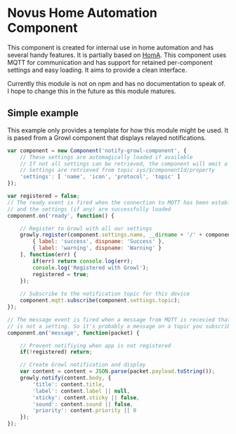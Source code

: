 # Novus Home Automation Component

This component is created for internal use in home automation and has several handy features. It is partially based on [HomA](https://github.com/binarybucks/homA). This component uses MQTT for communication and has support for retained per-component settings and easy loading. It aims to provide a clean interface.

Currently this module is not on npm and has no documentation to speak of. I hope to change this in the future as this module matures.

## Simple example

This example only provides a template for how this module might be used. It is pased from a Growl component that displays relayed notifications.

```js
var component = new Component('notify-growl-component', {
	// These settings are automagically loaded if available
	// If not all settings can be retrieved, the component will emit a 'timeout' event and not continue
	// Settings are retrieved from topic sys/$componentId/property
	'settings': [ 'name', 'icon', 'protocol', 'topic' ]
});

var registered = false;
// The ready event is fired when the connection to MQTT has been established
// and the settings (if any) are successfully loaded
component.on('ready', function() {

	// Register to Growl with all our settings
	growly.register(component.settings.name, __dirname + '/' + component.settings.icon, [
		{ label: 'success', dispname: 'Success' },
		{ label: 'warning', dispname: 'Warning' }
	], function(err) {
		if(err) return console.log(err);
		console.log('Registered with Growl');
		registered = true;
	});
	
	// Subscribe to the notification topic for this device
	component.mqtt.subscribe(component.settings.topic);
});

// The message event is fired when a message from MQTT is recevied that
// is not a setting. So it's probably a message on a topic you subscribed to
component.on('message', function(packet) {

	// Prevent notifiying when app is not registered
	if(!registered) return;

	// Create Growl notification and display
	var content = content = JSON.parse(packet.payload.toString());
	growly.notify(content.body, {
		'title': content.title,
		'label': content.label || null,
		'sticky': content.sticky || false,
		'sound': content.sound || false,
		'priority': content.priority || 0
	});
});
```